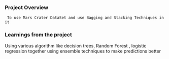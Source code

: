 ### Project Overview

     To use Mars Crater DataSet and use Bagging and Stacking Techniques in it


### Learnings from the project

 Using various algorithm like decision trees, Random Forest , logistic regression together using ensemble techniques to make predictions better


